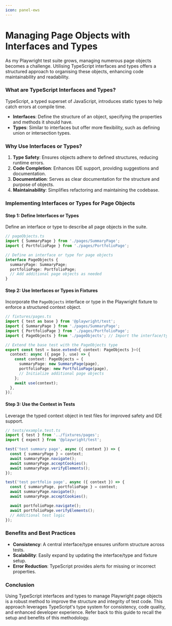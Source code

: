 ```yaml
---
icon: panel-ews
---
```


# Managing Page Objects with Interfaces and Types

As my Playwright test suite grows, managing numerous page objects becomes a challenge. Utilising TypeScript interfaces and types offers a structured approach to organising these objects, enhancing code maintainability and readability.

### What are TypeScript Interfaces and Types?

TypeScript, a typed superset of JavaScript, introduces static types to help catch errors at compile time.

* **Interfaces**: Define the structure of an object, specifying the properties and methods it should have.
* **Types**: Similar to interfaces but offer more flexibility, such as defining union or intersection types.

### Why Use Interfaces or Types?

1. **Type Safety**: Ensures objects adhere to defined structures, reducing runtime errors.
2. **Code Completion**: Enhances IDE support, providing suggestions and documentation.
3. **Documentation**: Serves as clear documentation for the structure and purpose of objects.
4. **Maintainability**: Simplifies refactoring and maintaining the codebase.

### Implementing Interfaces or Types for Page Objects

#### Step 1: Define Interfaces or Types

Define an interface or type to describe all page objects in the suite.

```typescript
// pageObjects.ts
import { SummaryPage } from './pages/SummaryPage';
import { PortfolioPage } from './pages/PortfolioPage';

// Define an interface or type for page objects
interface PageObjects {
  summaryPage: SummaryPage;
  portfolioPage: PortfolioPage;
  // Add additional page objects as needed
}
```

#### Step 2: Use Interfaces or Types in Fixtures

Incorporate the `PageObjects` interface or type in the Playwright fixture to enforce a structured context object.

```typescript
// fixtures/pages.ts
import { test as base } from '@playwright/test';
import { SummaryPage } from './pages/SummaryPage';
import { PortfolioPage } from './pages/PortfolioPage';
import { PageObjects } from './pageObjects'; // Import the interface/type

// Extend the base test with the PageObjects type
export const test = base.extend<{ context: PageObjects }>({
  context: async ({ page }, use) => {
    const context: PageObjects = {
      summaryPage: new SummaryPage(page),
      portfolioPage: new PortfolioPage(page),
      // Initialize additional page objects
    };
    await use(context);
  },
});
```

#### Step 3: Use the Context in Tests

Leverage the typed context object in test files for improved safety and IDE support.

```typescript
// tests/example.test.ts
import { test } from '../fixtures/pages';
import { expect } from '@playwright/test';

test('test summary page', async ({ context }) => {
  const { summaryPage } = context;
  await summaryPage.navigate();
  await summaryPage.acceptCookies();
  await summaryPage.verifyElements();
});

test('test portfolio page', async ({ context }) => {
  const { summaryPage, portfolioPage } = context;
  await summaryPage.navigate();
  await summaryPage.acceptCookies();

  await portfolioPage.navigate();
  await portfolioPage.verifyElements();
  // Additional test logic
});
```

### Benefits and Best Practices

* **Consistency**: A central interface/type ensures uniform structure across tests.
* **Scalability**: Easily expand by updating the interface/type and fixture setup.
* **Error Reduction**: TypeScript provides alerts for missing or incorrect properties.

### Conclusion

Using TypeScript interfaces and types to manage Playwright page objects is a robust method to improve the structure and integrity of test code. This approach leverages TypeScript's type system for consistency, code quality, and enhanced developer experience. Refer back to this guide to recall the setup and benefits of this methodology.
